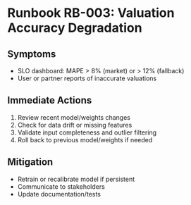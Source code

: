 # Runbook RB-003: Valuation Accuracy Degradation

## Symptoms
- SLO dashboard: MAPE > 8% (market) or > 12% (fallback)
- User or partner reports of inaccurate valuations

## Immediate Actions
1. Review recent model/weights changes
2. Check for data drift or missing features
3. Validate input completeness and outlier filtering
4. Roll back to previous model/weights if needed

## Mitigation
- Retrain or recalibrate model if persistent
- Communicate to stakeholders
- Update documentation/tests

